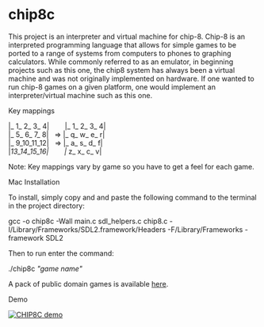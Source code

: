 # chip8c

This project is an interpreter and virtual machine for chip-8. Chip-8 is an interpreted programming language that allows for simple games to be ported to a range of systems from computers to phones to graphing calculators. While commonly referred to as an emulator, in beginning projects such as this one, the chip8 system has always been a virtual machine and was not originally implemented on hardware. If one wanted to run chip-8 games on a given platform, one would implement an interpreter/virtual machine such as this one. 

Key mappings

|_ 1_ 2_ 3_ 4|&nbsp;&nbsp;&nbsp;&nbsp;&nbsp;&nbsp;&nbsp;&nbsp;|_ 1_ 2_ 3_ 4|  
|_ 5_ 6_ 7_ 8|&nbsp;&nbsp;&nbsp;=>&nbsp;|_ q_ w_ e_ r|  
|_ 9_10_11_12|&nbsp;&nbsp;&nbsp;=>&nbsp;|_ a_ s_ d_ f|  
|_13_14_15_16|&nbsp;&nbsp;&nbsp;&nbsp;&nbsp;&nbsp;&nbsp;&nbsp;|_ z_ x_ c_ v|  

Note: Key mappings vary by game so you have to get a feel for each game.

Mac Installation

To install, simply copy and and paste the following command to the terminal in the project directory:

gcc -o chip8c -Wall main.c sdl_helpers.c chip8.c -I/Library/Frameworks/SDL2.framework/Headers -F/Library/Frameworks -framework SDL2

Then to run enter the command:

./chip8c *"game name"*

A pack of public domain games is available [here](https://www.zophar.net/pdroms/chip8/chip-8-games-pack.html).

Demo

[![CHIP8C demo](https://img.youtube.com/vi/av1oQvbHOi4/0.jpg)](https://youtu.be/av1oQvbHOi4)
